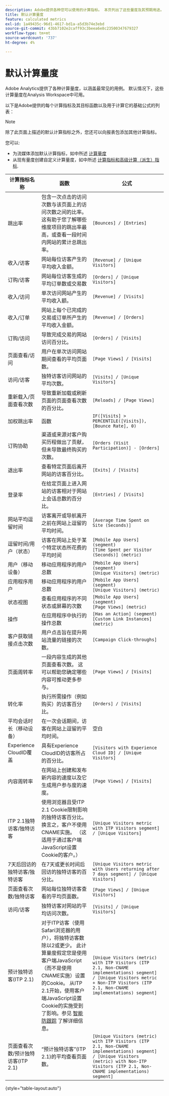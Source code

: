 ```yaml
---
description: Adobe提供各种您可以使用的计算指标。 本页列出了这些量度及其预期用途。
title: 默认计算量度
feature: calculated metrics
exl-id: 1a49435c-96d1-4617-bd1a-a5d3b74e3ebd
source-git-commit: 43bb7102e2caff93c3beea6e8c23500347679327
workflow-type: tm+mt
source-wordcount: '737'
ht-degree: 4%

---
```


# 默认计算量度

Adobe Analytics提供了各种计算量度，以涵盖最常见的用例。 默认情况下，这些计算量度在Analysis Workspace中可用。

以下是Adobe提供的每个计算指标及其目标函数以及用于计算它的基础公式的列表：

>[!NOTE]
>
>除了此页面上描述的默认计算指标之外，您还可以向报表包添加其他计算指标。
>
>您可以:
> * 为流媒体添加默认计算指标，如中所述 [计算量度](/https://experienceleague.adobe.com/docs/media-analytics/using/implementation/variables/calculated-metrics.html)
> * 从现有量度创建自定义计算量度，如中所述 [计算指标和高级计算（派生）指标](/help/components/c-calcmetrics/cm-overview.md).



| 计算指标名称 | 函数 | 公式 |
|---------|----------|---------|
| 跳出率 | 包含一次点击的访问次数与该页面上的访问次数之间的比率。 这有助于您了解哪些维度项目的跳出率最高，或查看一段时间内网站的累计总跳出率。 | `[Bounces] / [Entries]` |
| 收入/访客 | 网站每位访客产生的平均收入金额。 | `[Revenue] / [Unique Visitors]` |
| 订购/访客 | 网站每位访客生成的平均订单数或交易数 | `[Orders] / [Unique Visitors]` |
| 收入/访问 | 单次访问网站产生的平均收入额。 | `[Revenue] / [Visits]` |
| 收入/订单 | 网站上每个已完成的交易或订单所产生的平均收入金额。 | `[Revenue] / [Orders]` |
| 订购/访问 | 导致完成交易的网站访问百分比。 | `[Orders] / [Visits]` |
| 页面查看/访问 | 用户在单次访问网站期间查看的平均页面数。 | `[Page Views] / [Visits]` |
| 访问/访客 | 独特访客访问网站的平均次数。 | `[Visits] / [Unique Visitors]` |
| 重新载入/页面查看次数 | 导致重新加载或刷新页面的页面查看次数的百分比。 | `[Reloads] / [Page Views]` |
| 加权跳出率 | 函数 | `IF([Visits] > PERCENTILE([Visits]), [Bounce Rate], 0)` |
| 订购协助 | 渠道或来源对客户购买历程做出了贡献，但未导致最终购买的次数。 | `[Orders (Visit Participation)] - [Orders]` |
| 退出率 | 查看特定页面后离开网站的访客百分比。 | `[Exits] / [Visits]` |
| 登录率 | 在给定页面上进入网站的访客相对于网站上会话总数的百分比。 | `[Entries] / [Visits]` |
| 网站平均逗留时间 | 访客离开或导航离开之前在网站上逗留的平均时间。 | `[Average Time Spent on Site (Seconds)]` |
| 逗留时间/用户（状态） | 访客在网站上处于某个特定状态所花费的平均时间 | `[Mobile App Users] (segment)`<br>`[Time Spent per Visitor (Seconds)] (metric)` |
| 用户（移动设备） | 移动应用程序的用户总数 | `[Mobile App Users] (segment)`<br>`[Unique Visitors] (metric)` |
| 应用程序用户 | 移动应用程序的用户总数 | `[Mobile App Users] (segment)`<br>`[Unique Visitors] (metric)` |
| 状态视图 | 查看应用程序的不同状态或屏幕的次数 | `[Mobile App Users] (segment)`<br>`[Page Views] (metric)` |
| 操作 | 在应用程序中执行的操作总数 | `[Has an Action] (segment)`<br>`[Custom Link Instances] (metric)` |
| 客户获取链接点击次数 | 用户点击旨在提升网站流量的链接的次数。 | `[Campaign Click-throughs]` |
| 页面周转率 | 一段内容生成的其他页面查看次数。 这可以帮助您确定哪些内容可推动更多参与。 | `[Page Views] / [Visits]` |
| 转化率 | 执行所需操作（例如购买）的访客百分比。 | `[Orders] / [Visits]` |
| 平均会话时长（移动设备） | 在一次会话期间，访客在网站上逗留的平均时间。 | 空白 |
| Experience CloudID覆盖 | 具有Experience CloudID的访客所占的百分比。 | `[Visitors with Experience Cloud ID] / [Unique Visitors]` |
| 内容周转率 | 在网站上创建和发布新内容的速度以及它生成用户参与度的速度。 | `[Page Views] / [Visits]` |
| ITP 2.1独特访客/独特访客 | 使用浏览器且受ITP 2.1 Cookie限制影响的独特访客百分比。 换言之，客户不使用CNAME实施。 （这适用于通过客户端JavaScript设置Cookie的客户。） | `[Unique Visitors metric with ITP Visitors segment] / [Unique Visitors]` |
| 7天后回访的独特访客/独特访客 | 在7天或更长时间后回访的独特访客的百分比。 | `[Unique Visitors metric with Users returning after 7 days segment] / [Unique Visitors]` |
| 页面查看次数/独特访客 | 网站每位独特访客查看的平均页面数。 | `[Page Views] / [Unique Visitors]` |
| 访问/访客 | 独特访客对网站的平均访问次数。 | `[Visits] / [Unique Visitors]` |
| 预计独特访客(ITP 2.1) | 对于ITP访客（使用Safari浏览器的用户），将独特访客数除以2或更少。 此计算量度假定您是使用客户端JavaScript（而不是使用CNAME实施）设置的Cookie。 从ITP 2.1开始，使用客户端JavaScript设置Cookie的实施受到了影响。参见 [智能防跟踪](https://webkit.org/blog/8613/intelligent-tracking-prevention-2-1/) 了解详细信息。 | `[Unique Visitors (metric) with ITP Visitors (ITP 2.1, Non-CNAME implementations) segment] / [Unique Visitors metric + Non-ITP Visitors (ITP 2.1, Non-CNAME implementations) segment]` |
| 页面查看次数/预计独特访客(ITP 2.1) | “预计独特访客”(ITP 2.1)的平均查看页面数。 | `[Unique Visitors (metric) with ITP Visitors (ITP 2.1, Non-CNAME implementations) segment] / [Unique Visitors (metric) with Non-ITP Visitors (ITP 2.1, Non-CNAME implementations) segment]` |

{style="table-layout:auto"}
